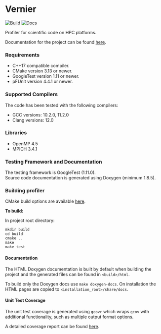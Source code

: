 <!--- 
(c) Crown copyright 2023 Met Office. All rights reserved.
The file LICENCE, distributed with this code, contains details of the terms
under which the code may be used.
 --->

# Vernier

[![Build](https://github.com/MetOffice/Vernier/actions/workflows/build.yml/badge.svg)](https://github.com/MetOffice/Vernier/actions/workflows/build.yml)
[![Docs](https://github.com/MetOffice/Vernier/actions/workflows/documentation.yml/badge.svg)](https://github.com/MetOffice/Vernier/actions/workflows/documentation.yml)

Profiler for scientific code on HPC platforms.

Documentation for the project can be found [here](https://metoffice.github.io/Vernier).

### Requirements

- C++17 compatible compiler.
- CMake version 3.13 or newer.
- GoogleTest version 1.11 or newer.
- pFUnit version 4.4.1 or newer.

### Supported Compilers

The code has been tested with the following compilers:
- GCC versions: 10.2.0, 11.2.0
- Clang versions: 12.0 

### Libraries 

- OpenMP 4.5 
- MPICH 3.4.1

### Testing Framework and Documentation

The testing framework is GoogleTest (1.11.0).  
Source code documentation is generated using Doxygen (minimum 1.8.5).

### Building profiler

CMake build options are available [here](https://metoffice.github.io/Vernier/#Options).

**To build:**

In project root directory:
~~~~~~~~~~~~~~~~shell
mkdir build
cd build
cmake ..
make
make test
~~~~~~~~~~~~~~~~

#### Documentation

The HTML Doxygen documentation is built by default when building the project and 
the generated files can be found in `<build>/html`.

To build only the Doxygen docs use `make doxygen-docs`. On installation the
HTML pages are copied to `<installation_root>/share/docs`.

#### Unit Test Coverage

The unit test coverage is generated using `gcovr` which wraps `gcov` with additional
functionality, such as multiple output format options.

A detailed coverage report can be found [here](https://metoffice.github.io/profiler/coverage/).
